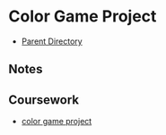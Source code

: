 # Color Game Project
- [Parent Directory](../)

## Notes


## Coursework
- [color game project](./color-game-project.html)
